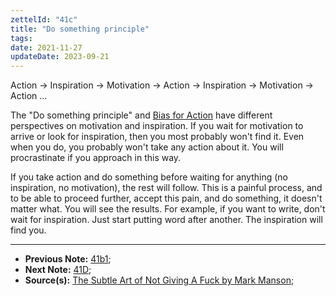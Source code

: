 ```yaml
---
zettelId: "41c"
title: "Do something principle"
tags:
date: 2021-11-27
updateDate: 2023-09-21
---
```


Action → Inspiration → Motivation → Action → Inspiration → Motivation → Action ...

The "Do something principle" and [Bias for Action](/bias-towards-action) have different perspectives on motivation and inspiration. If you wait for motivation to arrive or look for inspiration, then you most probably won't find it. Even when you do, you probably won't take any action about it. You will procrastinate if you approach in this way.

If you take action and do something before waiting for anything (no inspiration, no motivation), the rest will follow. This is a painful process, and to be able to proceed further, accept this pain, and do something, it doesn't matter what. You will see the results. For example, if you want to write, don't wait for inspiration. Just start putting word after another. The inspiration will find you.

---

- **Previous Note:** [41b1](/notes/41b1/);
- **Next Note:** [41D](/notes/41d/);
- **Source(s):** [The Subtle Art of Not Giving A Fuck by Mark Manson](/the-subtle-art-of-not-giving-a-fuck-by-mark-manson-book-summary-review-and-notes/);
